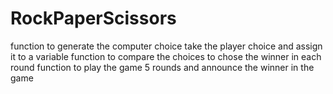 # RockPaperScissors
function to generate the computer choice
take the player choice and assign it to a variable
function to compare the choices to chose the winner in each round
function to play the game 5 rounds and announce the winner in the game